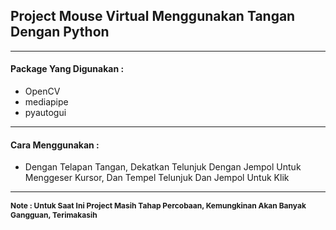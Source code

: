 <h2>Project Mouse Virtual Menggunakan Tangan Dengan Python</h2>
<hr/>
<h4>Package Yang Digunakan :</h4>
<ul>
<li>OpenCV</li>
<li>mediapipe</li>
<li>pyautogui</li>
</ul>
<hr/>
<h4>Cara Menggunakan :</h4>
<ul>
<li>Dengan Telapan Tangan, Dekatkan Telunjuk Dengan Jempol Untuk Menggeser Kursor, Dan Tempel Telunjuk Dan Jempol Untuk Klik</li>
</ul>
<hr/>
<p style="font-size: 12px;font-weight: bold;">Note : Untuk Saat Ini Project Masih Tahap Percobaan, Kemungkinan Akan Banyak Gangguan, Terimakasih</p>